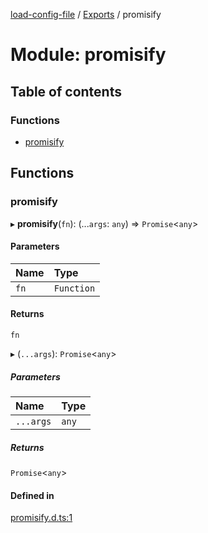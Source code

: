 [load-config-file](../README.md) / [Exports](../modules.md) / promisify

# Module: promisify

## Table of contents

### Functions

- [promisify](promisify.md#promisify)

## Functions

### promisify

▸ **promisify**(`fn`): (...`args`: `any`) => `Promise`\<`any`\>

#### Parameters

| Name | Type |
| :------ | :------ |
| `fn` | `Function` |

#### Returns

`fn`

▸ (`...args`): `Promise`\<`any`\>

##### Parameters

| Name | Type |
| :------ | :------ |
| `...args` | `any` |

##### Returns

`Promise`\<`any`\>

#### Defined in

[promisify.d.ts:1](https://github.com/snowyu/load-config-file.js/blob/fb8f4e7a409bb557ea8541e7cf8678f7d13947e6/src/promisify.d.ts#L1)
